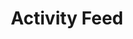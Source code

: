 ---
title: Activity Feed
excerpt: ''
deprecated: false
hidden: false
metadata:
  title: ''
  description: ''
  robots: index
next:
  description: ''
---